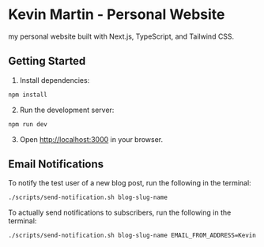 # Kevin Martin - Personal Website

my personal website built with Next.js, TypeScript, and Tailwind CSS.

## Getting Started

1. Install dependencies:
```bash
npm install
```

2. Run the development server:
```bash
npm run dev
```

3. Open [http://localhost:3000](http://localhost:3000) in your browser.

## Email Notifications

To notify the test user of a new blog post, run the following in the terminal:
```bash
./scripts/send-notification.sh blog-slug-name
```

To actually send notifications to subscribers, run the following in the terminal:
```bash
./scripts/send-notification.sh blog-slug-name EMAIL_FROM_ADDRESS=Kevin Martin <kevin@k3vinmartin.com>
```